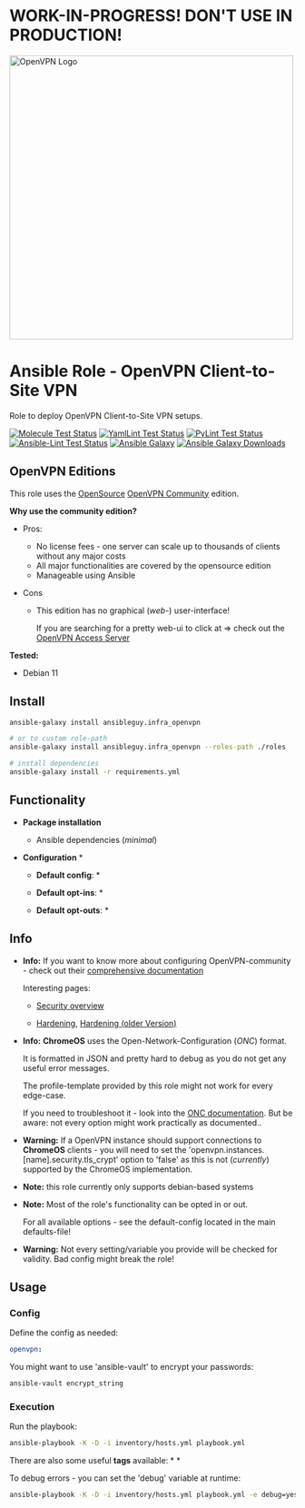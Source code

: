 # WORK-IN-PROGRESS! DON'T USE IN PRODUCTION!

<a href="https://openvpn.net/community/">
<img src="https://upload.wikimedia.org/wikipedia/commons/thumb/f/f5/OpenVPN_logo.svg/1280px-OpenVPN_logo.svg.png" alt="OpenVPN Logo" width="500"/>
</a>

# Ansible Role - OpenVPN Client-to-Site VPN

Role to deploy OpenVPN Client-to-Site VPN setups.

[![Molecule Test Status](https://badges.ansibleguy.net/infra_openvpn.molecule.svg)](https://github.com/ansibleguy/_meta_cicd/blob/latest/templates/usr/local/bin/cicd/molecule.sh.j2)
[![YamlLint Test Status](https://badges.ansibleguy.net/infra_openvpn.yamllint.svg)](https://github.com/ansibleguy/_meta_cicd/blob/latest/templates/usr/local/bin/cicd/yamllint.sh.j2)
[![PyLint Test Status](https://badges.ansibleguy.net/infra_openvpn.pylint.svg)](https://github.com/ansibleguy/_meta_cicd/blob/latest/templates/usr/local/bin/cicd/pylint.sh.j2)
[![Ansible-Lint Test Status](https://badges.ansibleguy.net/infra_openvpn.ansiblelint.svg)](https://github.com/ansibleguy/_meta_cicd/blob/latest/templates/usr/local/bin/cicd/ansiblelint.sh.j2)
[![Ansible Galaxy](https://img.shields.io/ansible/role/62793)](https://galaxy.ansible.com/ansibleguy/infra_openvpn)
[![Ansible Galaxy Downloads](https://img.shields.io/badge/dynamic/json?color=blueviolet&label=Galaxy%20Downloads&query=%24.download_count&url=https%3A%2F%2Fgalaxy.ansible.com%2Fapi%2Fv1%2Froles%2F62793%2F%3Fformat%3Djson)](https://galaxy.ansible.com/ansibleguy/infra_openvpn)


## OpenVPN Editions

This role uses the [OpenSource](https://github.com/OpenVPN/openvpn) [OpenVPN Community](https://openvpn.net/community/) edition.

**Why use the community edition?**

* Pros:
  * No license fees - one server can scale up to thousands of clients without any major costs
  * All major functionalities are covered by the opensource edition
  * Manageable using Ansible

* Cons
  * This edition has no graphical (_web-_) user-interface!
    
    If you are searching for a pretty web-ui to click at => check out the [OpenVPN Access Server](https://openvpn.net/access-server/)


**Tested:**
* Debian 11

## Install

```bash
ansible-galaxy install ansibleguy.infra_openvpn

# or to custom role-path
ansible-galaxy install ansibleguy.infra_openvpn --roles-path ./roles

# install dependencies
ansible-galaxy install -r requirements.yml
```

## Functionality

* **Package installation**
  * Ansible dependencies (_minimal_)


* **Configuration**
  * 


  * **Default config**:
    * 
 

  * **Default opt-ins**:
    * 


  * **Default opt-outs**:
    * 

## Info

* **Info:** If you want to know more about configuring OpenVPN-community - check out their [comprehensive documentation](https://community.openvpn.net/openvpn/wiki)

  Interesting pages:

  * [Security overview](https://community.openvpn.net/openvpn/wiki/SecurityOverview)

  * [Hardening](https://openvpn.net/community-resources/hardening-openvpn-security/), [Hardening (older Version)](https://community.openvpn.net/openvpn/wiki/Hardening)

* **Info:** **ChromeOS** uses the Open-Network-Configuration (_ONC_) format.

  It is formatted in JSON and pretty hard to debug as you do not get any useful error messages.

  The profile-template provided by this role might not work for every edge-case.

  If you need to troubleshoot it - look into the [ONC documentation](https://chromium.googlesource.com/chromium/src/+/main/components/onc/docs/onc_spec.md#OpenVPN-type).
  But be aware: not every option might work practically as documented..


* **Warning:** If a OpenVPN instance should support connections to **ChromeOS** clients - you will need to set the 'openvpn.instances.[name].security.tls_crypt' option to 'false' as this is not (_currently_) supported by the ChromeOS implementation.


* **Note:** this role currently only supports debian-based systems


* **Note:** Most of the role's functionality can be opted in or out.

  For all available options - see the default-config located in the main defaults-file!


* **Warning:** Not every setting/variable you provide will be checked for validity. Bad config might break the role!


## Usage

### Config

Define the config as needed:

```yaml
openvpn:

```

You might want to use 'ansible-vault' to encrypt your passwords:
```bash
ansible-vault encrypt_string
```

### Execution

Run the playbook:
```bash
ansible-playbook -K -D -i inventory/hosts.yml playbook.yml
```

There are also some useful **tags** available:
* 
*

To debug errors - you can set the 'debug' variable at runtime:
```bash
ansible-playbook -K -D -i inventory/hosts.yml playbook.yml -e debug=yes
```
